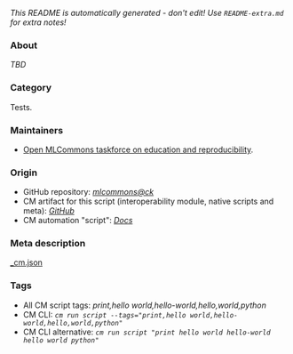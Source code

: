 *This README is automatically generated - don't edit! Use `README-extra.md` for extra notes!*

### About

*TBD*

### Category

Tests.

### Maintainers

* [Open MLCommons taskforce on education and reproducibility](https://github.com/mlcommons/ck/blob/master/docs/mlperf-education-workgroup.md).

### Origin

* GitHub repository: *[mlcommons@ck](https://github.com/mlcommons/ck/tree/master/cm-mlops)*
* CM artifact for this script (interoperability module, native scripts and meta): *[GitHub](https://github.com/mlcommons/ck/tree/master/cm-mlops/script/print-hello-world-py)*
* CM automation "script": *[Docs](https://github.com/octoml/ck/blob/master/docs/list_of_automations.md#script)*


### Meta description
[_cm.json](_cm.json)


### Tags
* All CM script tags: *print,hello world,hello-world,hello,world,python*
* CM CLI: *`cm run script --tags="print,hello world,hello-world,hello,world,python"`*
* CM CLI alternative: *`cm run script "print hello world hello-world hello world python"`*
